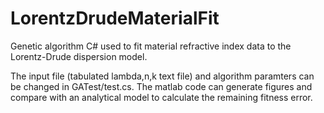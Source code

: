 # LorentzDrudeMaterialFit
Genetic algorithm C# used to fit material refractive index data to the Lorentz-Drude dispersion model.

The input file (tabulated lambda,n,k text file) and algorithm paramters can be changed in GATest/test.cs.
The matlab code can generate figures and compare with an analytical model to calculate the remaining fitness error.

